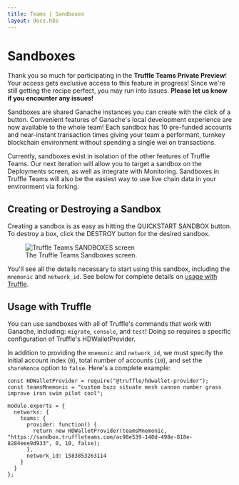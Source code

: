 ```yaml
---
title: Teams | Sandboxes
layout: docs.hbs
---
```

# Sandboxes

<p class="alert alert-warning"><i class="fad fa-flask"></i> Thank you so much for participating in the <strong>Truffle Teams Private Preview</strong>! Your access gets exclusive access to this feature in progress! Since we're still getting the recipe perfect, you may run into issues. <strong>Please let us know if you encounter any issues!</strong></p>

Sandboxes are shared Ganache instances you can create with the click of a button. Convenient features of Ganache's local development experience are now available to the whole team! Each sandbox has 10 pre-funded accounts and near-instant transaction times giving your team a performant, turnkey blockchain environment without spending a single wei on transactions.

Currently, sandboxes exist in isolation of the other features of Truffle Teams. Our next iteration will allow you to target a sandbox on the Deployments screen, as well as integrate with Monitoring. Sandboxes in Truffle Teams will also be the easiest way to use live chain data in your environment via forking.

## Creating or Destroying a Sandbox

Creating a sandbox is as easy as hitting the <span class="inline-button">QUICKSTART SANDBOX</span> button. To destroy a box, click the <span class="inline-button red">DESTROY</span> button for the desired sandbox.

<figure class="screenshot">
  <img class="w-100" src="/img/docs/teams/sandboxes.png" alt="Truffle Teams SANDBOXES screen">
  <figcaption class="text-center">The Truffle Teams Sandboxes screen.</figcaption>
</figure>

You'll see all the details necessary to start using this sandbox, including the `mnemonic` and `network_id`. See below for complete details on [usage with Truffle](#usage-with-truffle).

## Usage with Truffle

You can use sandboxes with all of Truffle's commands that work with Ganache, including: `migrate`, `console`, and `test`! Doing so requires a specific configuration of Truffle's HDWalletProvider.

In addition to providing the `mnemonic` and `network_id`, we must specify the initial account index (`0`), total number of accounts (`10`), and set the `shareNonce` option to `false`. Here's a complete example:

```
const HDWalletProvider = require("@truffle/hdwallet-provider");
const teamsMnemonic = "custom buzz situate mesh cannon number grass improve iron swim pilot cool";

module.exports = {
  networks: {
    teams: {
      provider: function() {
        return new HDWalletProvider(teamsMnemonic, "https://sandbox.truffleteams.com/ac98e539-140d-498e-818e-8284eee9d933", 0, 10, false);
      },
      network_id: 1583853263114
    }
  }
};
```